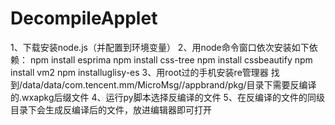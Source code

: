 # DecompileApplet

1、下载安装node.js（并配置到环境变量）
2、用node命令窗口依次安装如下依赖：
npm install esprima
npm install css-tree
npm install cssbeautify
npm install vm2
npm installuglisy-es
3、用root过的手机安装re管理器
找到/data/data/com.tencent.mm/MicroMsg//appbrand/pkg/目录下需要反编译的.wxapkg后缀文件
4、运行py脚本选择反编译的文件
5、在反编译的文件的同级目录下会生成反编译后的文件，放进编辑器即可打开
